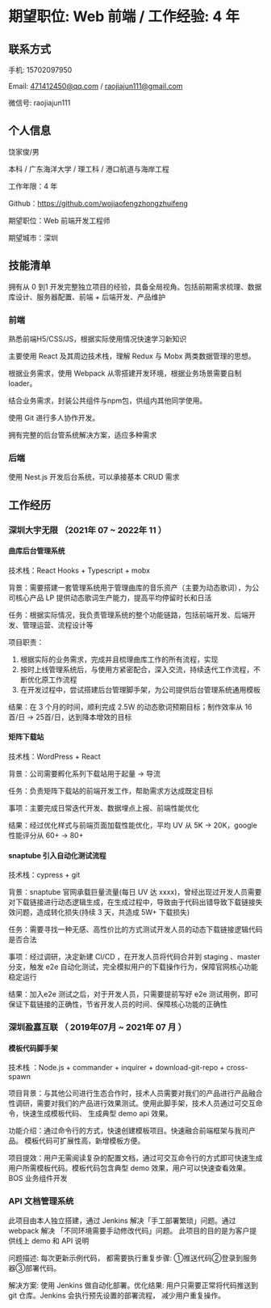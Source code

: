 # 期望职位: Web 前端 / 工作经验: 4 年 
## 联系方式 
手机: 15702097950 

Email: 471412450@qq.com / raojiajun111@gmail.com 

微信号: raojiajun111 

## 个人信息 
饶家俊/男 

本科 / 广东海洋大学 / 理工科 / 港口航道与海岸工程 

工作年限：4 年 

Github：https://github.com/wojiaofengzhongzhuifeng 

期望职位：Web 前端开发工程师 

期望城市：深圳 

## 技能清单 

拥有从 0 到1 开发完整独立项目的经验，具备全局视角。包括前期需求梳理、数据库设计、服务器配置、前端 + 后端开发、产品维护

### 前端

熟悉前端H5/CSS/JS，根据实际使用情况快速学习新知识

主要使用 React 及其周边技术栈，理解 Redux 与 Mobx 两类数据管理的思想。 

根据业务需求，使用 Webpack 从零搭建开发环境，根据业务场景需要自制 loader。 

结合业务需求，封装公共组件与npm包，供组内其他同学使用。

使用 Git 进行多人协作开发。 

拥有完整的后台管系统解决方案，适应多种需求

### 后端

使用 Nest.js 开发后台系统，可以承接基本 CRUD 需求

## 工作经历 

### 深圳大宇无限 （2021年 07 ~ 2022年 11 ） 
#### 曲库后台管理系统 
技术栈：React Hooks + Typescript + mobx 

背景：需要搭建一套管理系统用于管理曲库的音乐资产（主要为动态歌词），为公司核心产品 LP 提供动态歌词生产能力，提高平均停留时长和日活

任务：根据实际情况，我负责管理系统的整个功能链路，包括前端开发、后端开发、管理运营、流程设计等

项目职责：

1. 根据实际的业务需求，完成并且梳理曲库工作的所有流程，实现
2. 按时上线管理系统后，与使用方紧密配合，深入交流，持续迭代工作流程，不断优化原工作流程
3. 在开发过程中，尝试搭建后台管理脚手架，为公司提供后台管理系统通用模板

结果：在 3 个月的时间，顺利完成 2.5W 的动态歌词预期目标；制作效率从 16 首/日 -> 25首/日，达到降本增效的目标

#### 矩阵下载站
技术栈：WordPress + React

背景：公司需要孵化系列下载站用于起量 -> 导流

任务：负责矩阵下载站的前端开发工作，帮助需求方达成既定目标

事项：主要完成日常迭代开发、数据埋点上报、前端性能优化

结果：经过优化样式与前端页面加载性能优化，平均 UV 从 5K -> 20K，google 性能评分从 60+ -> 80+

#### snaptube 引入自动化测试流程
技术栈：cypress + git

背景：snaptube 官网承载巨量流量(每日 UV 达 xxxx)，曾经出现过开发人员需要对下载链接进行动态逻辑生成，在生成过程中，导致由于代码出错导致下载链接失效问题，造成转化损失(持续 3 天，共造成 5W+ 下载损失)

任务：需要寻找一种无感、高性价比的方式测试开发人员的动态下载链接逻辑代码是否合法

事项：经过调研，决定新建 CI/CD ，在开发人员将代码合并到 staging 、master 分支，触发 e2e 自动化测试，完全模拟用户的下载操作行为，保障官网核心功能稳定运行

结果：加入e2e 测试之后，对于开发人员，只需要提前写好 e2e 测试用例，即可保证下载链接的正确性，节省开发人员的时间、保障核心功能的正确性

### 深圳盈嘉互联 （ 2019年07月 ~ 2021年 07 月 ） 
#### 模板代码脚手架 
技术栈 ：Node.js + commander + inquirer + download-git-repo + cross-spawn 

项目背景：与其他公司进行生态合作时，技术人员需要对我们的产品进行产品融合性调研，需要对我们的产品进行效果测试。使用此脚手架，技术人员通过可交互命令，快速生成模板代码、 生成典型 demo api 效果。 

功能介绍：通过命令行的方式，快速创建模板项目。快速融合前端框架与我司产品。 模板代码可扩展性高，新增模板方便。 

项目提效：用户无需阅读复杂的配置文档，通过可交互命令行的方式即可快速生成用户所需模板代码。模板代码包含典型 demo 效果，用户可以快速查看效果。BOS 业务组件开发 

### API 文档管理系统 
此项目由本人独立搭建，通过 Jenkins 解决「手工部署繁琐」问题。通过 webpack 解决 「不同环境需要手动修改代码」问题。 此项目的目的是为客户提供线上 demo 和 API 说明

问题描述: 每次更新示例代码， 都需要执行重复步骤: ①推送代码②登录到服务器③部署代码。 

解决方案: 使用 Jenkins 做自动化部署。优化结果: 用户只需要正常将代码推送到 git 仓库。Jenkins 会执行预先设置的部署流程， 减少用户重复操作。 


